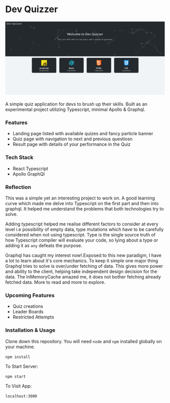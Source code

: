 # Dev Quizzer

![Demo](demo.gif)

A simple quiz application for devs to brush up their skills. Built as an experimental project utilizing Typescript, minimal Apollo & Graphql.

### Features

- Landing page listed with available quizes and fancy particle banner
- Quiz page with navigation to next and previous questiosn
- Result page with details of your performance in the Quiz

### Tech Stack

- React Typescript
- Apollo GraphQl

### Reflection

This was a simple yet an interesting project to work on. A good learning curve which made me delve into Typescript on the first part and then into graphql. It helped me understand the problems that both technologies try to solve.

Adding typescript helped me realise different factors to consider at every level i.e possibility of empty data, type mutations which have to be carefully considered when not using typescript. Type is the single source truth of how Typescript compiler will evaluate your code, so lying about a type or adding it as `any` defeats the purpose.

Graphql has caught my interest now!.Exposed to this new paradigm, I have a lot to learn about it's core mechanics.
To keep it simple one major thing Graphql tries to solve is over/under fetching of data. This gives more power and ability to the client, helping take independent design decision for the data. The InMemoryCache amazed me, it does not bother fetching already fetched data. More to read and more to explore.

### Upcoming Features

- Quiz creations
- Leader Boards
- Restricted Attempts

### Installation & Usage

Clone down this repository. You will need `node` and `npm` installed globally on your machine.

`npm install`

To Start Server:

`npm start`

To Visit App:

`localhost:3000`
